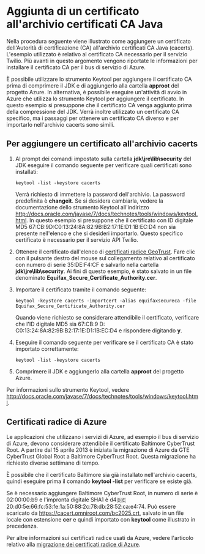 <properties 
	pageTitle="Aggiungere un certificato all'archivio CA Java | Microsoft Azure"
	description="Informazioni su come aggiungere un certificato dell'autorità di certificazione (CA) all'archivio certificati CA Java (cacerts) per il servizio Twilio o Bus di servizio di Azure."
	services=""
	documentationCenter="java"
	authors="rmcmurray"
	manager="wpickett"
	editor="jimbe"/>

<tags 
	ms.service="multiple"
	ms.workload="na"
	ms.tgt_pltfrm="na"
	ms.devlang="Java"
	ms.topic="article"
	ms.date="08/31/2015"
	ms.author="robmcm"/>

# Aggiunta di un certificato all'archivio certificati CA Java
Nella procedura seguente viene illustrato come aggiungere un certificato dell'Autorità di certificazione (CA) all'archivio certificati CA Java (cacerts). L'esempio utilizzato è relativo al certificato CA necessario per il servizio Twilio. Più avanti in questo argomento vengono riportate le informazioni per installare il certificato CA per il bus di servizio di Azure.

È possibile utilizzare lo strumento Keytool per aggiungere il certificato CA prima di comprimere il JDK e di aggiungerlo alla cartella **approot** del progetto Azure. In alternativa, è possibile eseguire un'attività di avvio in Azure che utilizza lo strumento Keytool per aggiungere il certificato. In questo esempio si presuppone che il certificato CA venga aggiunto prima della compressione del JDK. Verrà inoltre utilizzato un certificato CA specifico, ma i passaggi per ottenere un certificato CA diverso e per importarlo nell'archivio cacerts sono simili.

## Per aggiungere un certificato all'archivio cacerts

1. Al prompt dei comandi impostato sulla cartella **jdk\\jre\\lib\\security** del JDK eseguire il comando seguente per verificare quali certificati sono installati:

	`keytool -list -keystore cacerts`

	Verrà richiesto di immettere la password dell'archivio. La password predefinita è **changeit**. Se si desidera cambiarla, vedere la documentazione dello strumento Keytool all'indirizzo <http://docs.oracle.com/javase/7/docs/technotes/tools/windows/keytool.html>. In questo esempio si presuppone che il certificato con ID digitale MD5 67:CB:9D:C0:13:24:8A:82:9B:B2:17:1E:D1:1B:EC:D4 non sia presente nell'elenco e che si desideri importarlo. Questo specifico certificato è necessario per il servizio API Twilio.
2. Ottenere il certificato dall'elenco di [certificati radice GeoTrust](http://www.geotrust.com/resources/root-certificates/). Fare clic con il pulsante destro del mouse sul collegamento relativo al certificato con numero di serie 35:DE:F4:CF e salvarlo nella cartella **jdk\\jre\\lib\\security**. Ai fini di questo esempio, è stato salvato in un file denominato **Equifax\_Secure\_Certificate\_Authority.cer**.
3. Importare il certificato tramite il comando seguente:

	`keytool -keystore cacerts -importcert -alias equifaxsecureca -file Equifax_Secure_Certificate_Authority.cer`

	Quando viene richiesto se considerare attendibile il certificato, verificare che l'ID digitale MD5 sia 67:CB:9 D: C0:13:24:8A:82:9B:B2:17:1E:D1:1B:EC:D4 e rispondere digitando **y**.
4. Eseguire il comando seguente per verificare se il certificato CA è stato importato correttamente:

	`keytool -list -keystore cacerts`

5. Comprimere il JDK e aggiungerlo alla cartella **approot** del progetto Azure.

Per informazioni sullo strumento Keytool, vedere <http://docs.oracle.com/javase/7/docs/technotes/tools/windows/keytool.html>.

## Certificati radice di Azure

Le applicazioni che utilizzano i servizi di Azure, ad esempio il bus di servizio di Azure, devono considerare attendibile il certificato Baltimore CyberTrust Root. A partire dal 15 aprile 2013 è iniziata la migrazione di Azure da GTE CyberTrust Global Root a Baltimore CyberTrust Root. Questa migrazione ha richiesto diverse settimane di tempo.

È possibile che il certificato Baltimore sia già installato nell'archivio cacerts, quindi eseguire prima il comando **keytool -list** per verificare se esiste già.

Se è necessario aggiungere Baltimore CyberTrust Root, in numero di serie è 02:00:00:b9 e l'impronta digitale SHA1 è d4:de:20:d0:5e:66:fc:53:fe:1a:50:88:2c:78:db:28:52:ca:e4:74. Può essere scaricato da <https://cacert.omniroot.com/bc2025.crt>, salvato in un file locale con estensione **cer** e quindi importato con **keytool** come illustrato in precedenza.

Per altre informazioni sui certificati radice usati da Azure, vedere l'articolo relativo alla [migrazione dei certificati radice di Azure](http://blogs.msdn.com/b/windowsazure/archive/2013/03/15/windows-azure-root-certificate-migration.aspx).

<!---HONumber=September15_HO1-->